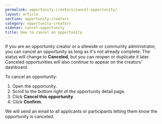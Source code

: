 ```yaml
---
permalink: opportunity-creators/cancel-opportunity/
layout: article
section: opportunity-creators
category: opportunity-creators
sidenav: cancel-opportunity
title: How to cancel an opportunity
---
```

If you are an opportunity creator or a sitewide or community administrator, you can cancel an opportunity as long as it's not already complete. The status will change to **Canceled**, but you can reopen or duplicate it later. Canceled opportunities will also continue to appear on the creators' dashboard. 

To cancel an opportunity:

1. Open the opportunity.
2. Scroll to the bottom right of the opportunity detail page.
3. Click **Cancel this opportunity**.
4. Click **Confirm**.

We will send an email to all applicants or participants letting them know the opportunity is canceled.

